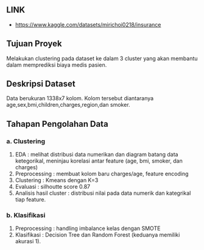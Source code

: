 ## **LINK**
- https://www.kaggle.com/datasets/mirichoi0218/insurance

## **Tujuan Proyek**
Melakukan clustering pada dataset ke dalam 3 cluster yang akan membantu dalam memprediksi biaya medis pasien.

## **Deskripsi Dataset**
Data berukuran 1338x7 kolom. Kolom tersebut diantaranya age,sex,bmi,children,charges,region,dan smoker.

## **Tahapan Pengolahan Data**
### **a. Clustering**
1. EDA : melihat distribusi data numerikan dan diagram batang data ketegorikal, meninjau korelasi antar feature (age, bmi, smoker, dan charges)
2. Preprocessing : membuat kolom baru charges/age, feature encoding
3. Clustering : Kmeans dengan K=3
4. Evaluasi : silhoutte score 0.87
5. Analisis hasil cluster : distribusi nilai pada data numerik dan kategrikal tiap feature.
### **b. Klasifikasi**
1. Preprocessing : handling imbalance kelas dengan SMOTE
2. Klasifikasi : Decision Tree dan Random Forest (keduanya memiliki akurasi 1).
